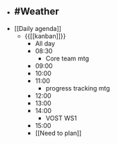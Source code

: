 - #Weather
    - 
- [[Daily agenda]]
    - {{[[kanban]]}}
        - All day
        - 08:30
            - Core team mtg
        - 09:00
        - 10:00
        - 11:00
            - progress tracking mtg
        - 12:00
        - 13:00
        - 14:00
            - VOST WS1
        - 15:00
        - [[Need to plan]]
